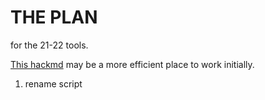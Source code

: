 # THE PLAN

for the 21-22 tools.

[This hackmd](https://hackmd.io/dtIO1h4iScWlY3v37K_8rA) may be a more efficient place to work initially.

1. rename script

